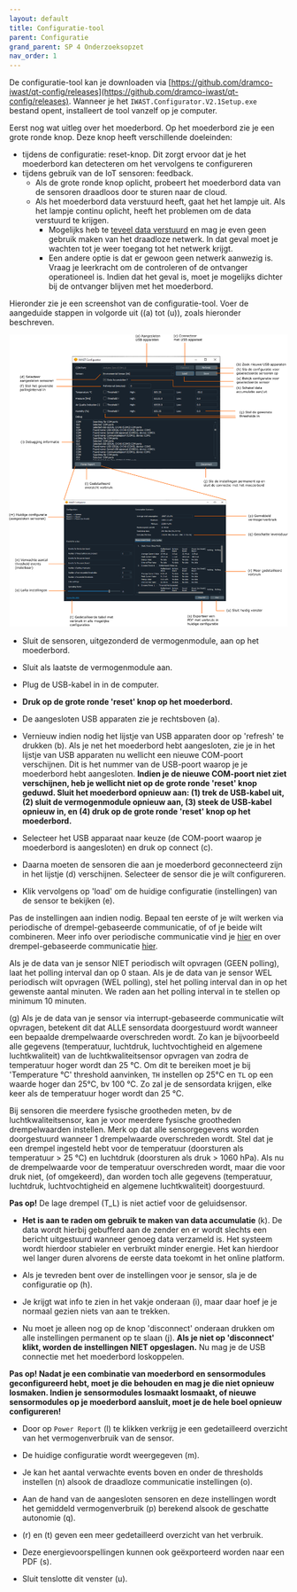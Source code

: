 ```yaml
---
layout: default
title: Configuratie-tool
parent: Configuratie
grand_parent: SP 4 Onderzoeksopzet 
nav_order: 1
---
```


De configuratie-tool kan je downloaden via [https://github.com/dramco-iwast/qt-config/releases](https://github.com/dramco-iwast/qt-config/releases). 
Wanneer je het `IWAST.Configurator.V2.1Setup.exe` bestand opent, installeert de tool vanzelf op je computer.

Eerst nog wat uitleg over het moederbord. Op het moederbord zie je een grote ronde knop. Deze knop heeft verschillende doeleinden:
* tijdens de configuratie: reset-knop. Dit zorgt ervoor dat je het moederbord kan detecteren om het vervolgens te configureren
* tijdens gebruik van de IoT sensoren: feedback. 
    * Als de grote ronde knop oplicht, probeert het moederbord data van de sensoren draadloos door te sturen naar de cloud. 
    * Als het moederbord data verstuurd heeft, gaat het het lampje uit. Als het lampje continu oplicht, heeft het problemen om de data verstuurd te krijgen. 
        * Mogelijks heb te [teveel data verstuurd](./../SP2/iot/wireless-communication.md) en mag je even geen gebruik maken van het draadloze netwerk. In dat geval moet je wachten tot je weer toegang tot het netwerk krijgt. 
        * Een andere optie is dat er gewoon geen netwerk aanwezig is. Vraag je leerkracht om de controleren of de ontvanger operationeel is. Indien dat het geval is, moet je mogelijks dichter bij de ontvanger blijven met het moederbord.

Hieronder zie je een screenshot van de configuratie-tool. Voer de aangeduide stappen in volgorde uit ((a) tot (u)), zoals hieronder beschreven.

![](../assets/images/config-tool-fig.png)

* Sluit de sensoren, uitgezonderd de vermogenmodule, aan op het moederbord. 
* Sluit als laatste de vermogenmodule aan.
* Plug de USB-kabel in in de computer.
* __Druk op de grote ronde 'reset' knop op het moederbord.__

* De aangesloten USB apparaten zie je rechtsboven (a).

* Vernieuw indien nodig het lijstje van USB apparaten door op 'refresh' te drukken (b).
Als je net het moederbord hebt aangesloten, zie je in het lijstje van USB apparaten nu wellicht een nieuwe COM-poort verschijnen. 
Dit is het nummer van de USB-poort waarop je je moederbord hebt aangesloten.
__Indien je de nieuwe COM-poort niet ziet verschijnen, heb je wellicht niet op de grote ronde 'reset' knop geduwd. Sluit het moederbord opnieuw aan: (1) trek de USB-kabel uit, (2) sluit de vermogenmodule opnieuw aan, (3) steek de USB-kabel opnieuw in, en (4) druk op de grote ronde 'reset' knop op het moederbord.__

* Selecteer het USB apparaat naar keuze (de COM-poort waarop je moederbord is aangesloten) en druk op connect (c).

* Daarna moeten de sensoren die aan je moederbord geconnecteerd zijn in het lijstje (d) verschijnen. 
Selecteer de sensor die je wilt configureren. 

* Klik vervolgens op 'load' om de huidige configuratie (instellingen) van de sensor te bekijken (e).

Pas de instellingen aan indien nodig. 
Bepaal ten eerste of je wilt werken via periodische of drempel-gebaseerde communicatie, of of je beide wilt combineren.
Meer info over periodische communicatie vind je [hier](what-is-polling.html) en over drempel-gebaseerde communicatie [hier](what-are-thresholds).

Als je de data van je sensor NIET periodisch wilt opvragen (GEEN polling), laat het polling interval dan op 0 staan.
Als je de data van je sensor WEL periodisch wilt opvragen (WEL polling), stel het polling interval dan in op het gewenste aantal minuten.
We raden aan het polling interval in te stellen op minimum 10 minuten.

(g) Als je de data van je sensor via interrupt-gebaseerde communicatie wilt opvragen, betekent dit dat ALLE sensordata doorgestuurd wordt wanneer een bepaalde drempelwaarde overschreden wordt.
Zo kan je bijvoorbeeld alle gegevens (temperatuur, luchtdruk, luchtvochtigheid en algemene luchtkwaliteit) van de luchtkwaliteitsensor opvragen van zodra de temperatuur hoger wordt dan 25 &deg;C.
Om dit te bereiken moet je bij 'Temperature &deg;C' threshold aanvinken, `TH` instellen op 25&deg;C en `TL` op een waarde hoger dan 25&deg;C, bv 100 &deg;C. 
Zo zal je de sensordata krijgen, elke keer als de temperatuur hoger wordt dan 25 &deg;C.

Bij sensoren die meerdere fysische grootheden meten, bv de luchtkwaliteitsensor, kan je voor meerdere fysische grootheden drempelwaarden instellen.
Merk op dat alle sensorgegevens worden doorgestuurd wanneer 1 drempelwaarde overschreden wordt. 
Stel dat je een drempel ingesteld hebt voor de temperatuur (doorsturen als temperatuur > 25 &deg;C) en luchtdruk (doorsturen als druk > 1060 hPa).
Als nu de drempelwaarde voor de temperatuur overschreden wordt, maar die voor druk niet, (of omgekeerd), dan worden toch alle gegevens (temperatuur, luchtdruk, luchtvochtigheid en algemene luchtkwaliteit) doorgestuurd.

__Pas op!__ De lage drempel (T_L) is niet actief voor de geluidsensor.

* __Het is aan te raden om gebruik te maken van data accumulatie__ (k). De data wordt hierbij gebufferd aan de zender en er wordt slechts een bericht uitgestuurd wanneer genoeg data verzameld is. 
Het systeem wordt hierdoor stabieler en verbruikt minder energie. 
Het kan hierdoor wel langer duren alvorens de eerste data toekomt in het online platform.

* Als je tevreden bent over de instellingen voor je sensor, sla je de configuratie op (h). 

* Je krijgt wat info te zien in het vakje onderaan (i), maar daar hoef je je normaal gezien niets van aan te trekken.

* Nu moet je alleen nog op de knop 'disconnect' onderaan drukken om alle instellingen permanent op te slaan (j).
__Als je niet op 'disconnect' klikt, worden de instellingen NIET opgeslagen.__
Nu mag je de USB connectie met het moederbord loskoppelen.

__Pas op! Nadat je een combinatie van moederbord en sensormodules geconfigureerd hebt, moet je die behouden en mag je die niet opnieuw losmaken. Indien je sensormodules losmaakt losmaakt, of nieuwe sensormodules op je moederbord aansluit, moet je de hele boel opnieuw configureren!__

* Door op `Power Report` (l) te klikken verkrijg je een gedetailleerd overzicht van het vermogenverbruik van de sensor. 

* De huidige configuratie wordt weergegeven (m). 

* Je kan het aantal verwachte events boven en onder de thresholds instellen (n) alsook de draadloze communicatie instellingen (o). 

* Aan de hand van de aangesloten sensoren en deze instellingen wordt het gemiddeld vermogenverbruik (p) berekend alsook de geschatte autonomie (q). 

* (r) en (t) geven een meer gedetailleerd overzicht van het verbruik. 

* Deze energievoorspellingen kunnen ook geëxporteerd worden naar een PDF (s). 

* Sluit tenslotte dit venster (u).

